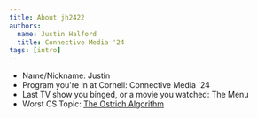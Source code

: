 ```yaml
---
title: About jh2422
authors:
  name: Justin Halford
  title: Connective Media '24
tags: [intro]
---
```


- Name/Nickname: Justin
- Program you're in at Cornell: Connective Media '24
- Last TV show you binged, or a movie you watched: The Menu
- Worst CS Topic: [The Ostrich Algorithm]([http://link.com](https://en.wikipedia.org/wiki/Ostrich_algorithm))
